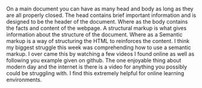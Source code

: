 On a main document you can have as many head and body as long as they are all properly closed. The head contains brief important information and is designed to be the header of the document. Where as the body contains the facts and content of the webpage.
A structural markup is what gives information about the structure of the document. Where as a Semantic markup is a way of structuring the HTML to reinforces the content.
I think my biggest struggle this week was comprehending how to use a semantic markup. I over came this by watching a few videos I found online as well as following you example given on github. The one enjoyable thing about modern day and the internet is there is a video for anything you possibly could be struggling with. I find this extremely helpful for online learning environments.
